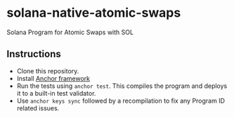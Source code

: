 # solana-native-atomic-swaps
Solana Program for Atomic Swaps with SOL

## Instructions
- Clone this repository.
- Install [Anchor framework](https://www.anchor-lang.com/docs/installation)
- Run the tests using `anchor test`. This compiles the program and deploys it to a built-in test validator.
- Use `anchor keys sync` followed by a recompilation to fix any Program ID related issues.